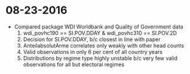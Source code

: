 # 08-23-2016
- Compared package WDI Worldbank and Quality of Government data
    1. wdi_povhc190 == SI.POV.DDAY & wdi_povhc310 == SI.POV.2D
    2. Decision for SI.POV.DDAY, b/c closest in line with paper
    3. AnteilabsolutArme correlates only weakly with other head counts
    4. Valid observations in only 6 per cent of all country years
    5. Distributions by regime type highly unstable b/c very few valid
        observations for all but electoral regimes
